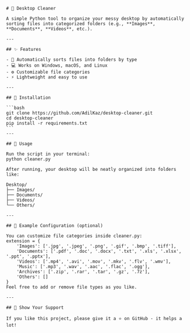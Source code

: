     # 🧹 Desktop Cleaner

    A simple Python tool to organize your messy desktop by automatically sorting files into categorized folders (e.g., **Images**, **Documents**, **Videos**, etc.).

    ---

    ## ✨ Features

    - 📁 Automatically sorts files into folders by type  
    - 💻 Works on Windows, macOS, and Linux  
    - ⚙️ Customizable file categories  
    - ⚡ Lightweight and easy to use  

    ---

    ## 🚀 Installation

    ```bash
    git clone https://github.com/AdilKaz/desktop-cleaner.git
    cd desktop-cleaner
    pip install -r requirements.txt
    ```
    ---

    ## 🧠 Usage
    
    Run the script in your terminal:
    python cleaner.py

    After running, your desktop will be neatly organized into folders like:
    
    Desktop/
    ├── Images/
    ├── Documents/
    ├── Videos/
    └── Others/

    ---

    ## 🧩 Example Configuration (optional)

    You can customize file categories inside cleaner.py:
    extension = {
        'Images': ['.jpg', '.jpeg', '.png', '.gif', '.bmp', '.tiff'],
        'Documents': ['.pdf', '.doc', '.docx', '.txt', '.xls', '.xlsx', '.ppt', '.pptx'],
        'Videos': ['.mp4', '.avi', '.mov', '.mkv', '.flv', '.wmv'],
        'Music': ['.mp3', '.wav', '.aac', '.flac', '.ogg'],
        'Archives': ['.zip', '.rar', '.tar', '.gz', '.7z'],
        'Others': []
    }
    Feel free to add or remove file types as you like.

    ---

    ## 🌟 Show Your Support

    If you like this project, please give it a ⭐ on GitHub - it helps a lot!